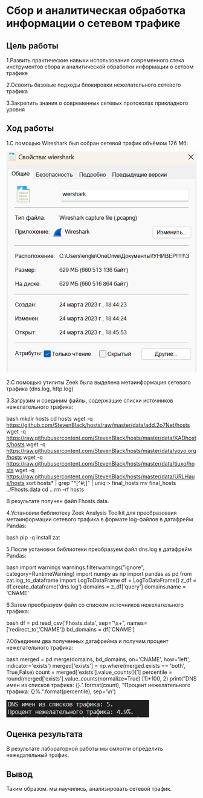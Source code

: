 # Сбор и аналитическая обработка информации о сетевом трафике

## Цель работы

1.Развить практические навыки использования современного стека инструментов сбора и аналитической обработки информации о сетвом трафике

2.Освоить базовые подходы блокировки нежелательного сетевого трафика

3.Закрепить знания о современных сетевых протоколах прикладного уровня

## Ход работы

1.C помощью Wireshark был собран сетевой трафик объёмом 126 Мб:

![Alt text](скриншоты/1.png)

2.C помощью утилиты Zeek была выделена метаинформация сетевого трафика (dns.log, http.log)

3.Загрузим и соединим файлы, содержащие списки источников нежелательного трафика:

bash
mkdir hosts
cd hosts
wget -q https://github.com/StevenBlack/hosts/raw/master/data/add.2o7Net/hosts
wget -q https://raw.githubusercontent.com/StevenBlack/hosts/master/data/KADhosts/hosts
wget -q https://raw.githubusercontent.com/StevenBlack/hosts/master/data/yoyo.org/hosts
wget -q https://raw.githubusercontent.com/StevenBlack/hosts/master/data/tiuxo/hosts
wget -q https://raw.githubusercontent.com/StevenBlack/hosts/master/data/URLHaus/hosts
sort hosts* | grep "^[^#;]" | uniq > final_hosts
mv final_hosts ../Fhosts.data
cd ..
rm -rf hosts

В результате получен файл Fhosts.data.

4.Установим библиотеку Zeek Analysis Toolkit для преобразоваия метаинформации сетевого трафика в формате log-файлов в датафрейм Pandas:

bash
pip -q install zat

5.После установки библиотеки преобразуем файл dns.log в датафрейм Pandas:

bash
import warnings
warnings.filterwarnings("ignore", category=RuntimeWarning)
import numpy as np
import pandas as pd
from zat.log_to_dataframe import LogToDataFrame
df = LogToDataFrame()
z_df = df.create_dataframe('dns.log')
domains = z_df['query']
domains.name = 'CNAME'

6.Затем преобразуем файл со списком источников нежелательного трафика:

bash
df = pd.read_csv('Fhosts.data', sep="\s+", names=['redirect_to','CNAME'])
bd_domains = df['CNAME']

7.Объединим два полученных датафрейма и получим процент нежелательного трафика:

bash
merged = pd.merge(domains, bd_domains, on='CNAME', how='left', indicator='exists')
merged['exists'] = np.where(merged.exists == 'both', True,False)
count = merged['exists'].value_counts()[1]
percentile = round(merged['exists'].value_counts(normalize=True) [1]*100, 2)
print("DNS имен из списков трафика: {}.".format(count), "Процент нежелательного трафика: {}%.".format(percentile), sep='\n')

![alt text](скриншоты/2.jpg)

## Оценка результата

В результате лабораторной работы мы смлогли определить нежедательный трафик.

## Вывод

Таким образом. мы научились, анализировать сетевой трафик.
